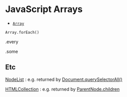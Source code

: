 # JavaScript Arrays


* [`Array`](https://developer.mozilla.org/en-US/docs/Web/JavaScript/Reference/Global_Objects/Array)


`Array.forEach()`

.every

.some

## Etc

[NodeList](https://developer.mozilla.org/en-US/docs/Web/API/NodeList)
: e.g. returned by [Document.querySelectorAll()](https://developer.mozilla.org/en-US/docs/Web/API/Document/querySelectorAll)

[HTMLCollection](https://developer.mozilla.org/en-US/docs/Web/API/HTMLCollection)
: e.g. returned by [ParentNode.children](https://developer.mozilla.org/en-US/docs/Web/API/ParentNode/children)
